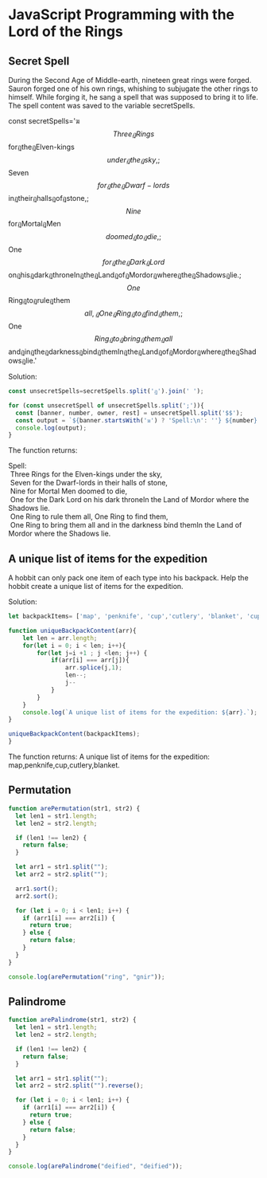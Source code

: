 # JavaScript Programming with the Lord of the Rings
## Secret Spell

During the Second Age of Middle-earth, nineteen great rings were forged. Sauron forged one of his own rings, whishing to subjugate the other rings to himself. While forging it, he sang a spell that was supposed to bring it to life. The spell content was saved to the variable secretSpells.

const secretSpells='ฆ$$ThreeฏRings$$forฏtheฏElven-kings$$underฏtheฏsky,;$$Seven$$forฏtheฏDwarf-lords$$inฏtheirฏhallsฏofฏstone,;$$Nine$$forฏMortalฏMen$$doomedฏtoฏdie,;$$One$$forฏtheฏDarkฏLord$$onฏhisฏdarkฏthroneInฏtheฏLandฏofฏMordorฏwhereฏtheฏShadowsฏlie.;$$One$$Ringฏtoฏruleฏthem$$all,ฏOneฏRingฏtoฏfindฏthem,;$$One$$Ringฏtoฏbringฏthemฏall$$andฏinฏtheฏdarknessฏbindฏthemInฏtheฏLandฏofฏMordorฏwhereฏtheฏShadowsฏlie.'

Solution:

```js 
const unsecretSpells=secretSpells.split('ฏ').join(' ');

for (const unsecretSpell of unsecretSpells.split(';')){
  const [banner, number, owner, rest] = unsecretSpell.split('$$');
  const output = `${banner.startsWith('ฆ') ? 'Spell:\n': ''} ${number} ${owner} ${rest}`;
  console.log(output);
}
```

The function returns:
  
Spell:  
&nbsp;Three Rings for the Elven-kings under the sky,  
&nbsp;Seven for the Dwarf-lords in their halls of stone,  
&nbsp;Nine for Mortal Men doomed to die,  
&nbsp;One for the Dark Lord on his dark throneIn the Land of Mordor where the Shadows lie.  
&nbsp;One Ring to rule them all, One Ring to find them,  
&nbsp;One Ring to bring them all and in the darkness bind themIn the Land of Mordor where the Shadows lie.

## A unique list of items for the expedition

A hobbit can only pack one item of each type into his backpack. Help the hobbit create a unique list of items for the expedition.

Solution:

```js 
let backpackItems= ['map', 'penknife', 'cup','cutlery', 'blanket', 'cup', 'map'];

function uniqueBackpackContent(arr){
    let len = arr.length;
    for(let i = 0; i < len; i++){
        for(let j=i +1 ; j <len; j++) {
            if(arr[i] === arr[j]){
                arr.splice(j,1);
                len--;
                j--
            }
        }  
    }
    console.log(`A unique list of items for the expedition: ${arr}.`);
}

uniqueBackpackContent(backpackItems);
}
```

The function returns:
A unique list of items for the expedition: map,penknife,cup,cutlery,blanket.


## Permutation

```js
function arePermutation(str1, str2) {
  let len1 = str1.length;
  let len2 = str2.length;

  if (len1 !== len2) {
    return false;
  }

  let arr1 = str1.split("");
  let arr2 = str2.split("");

  arr1.sort();
  arr2.sort();

  for (let i = 0; i < len1; i++) {
    if (arr1[i] === arr2[i]) {
      return true;
    } else {
      return false;
    }
  }
}

console.log(arePermutation("ring", "gnir"));
```

## Palindrome

```js
function arePalindrome(str1, str2) {
  let len1 = str1.length;
  let len2 = str2.length;

  if (len1 !== len2) {
    return false;
  }

  let arr1 = str1.split("");
  let arr2 = str2.split("").reverse();

  for (let i = 0; i < len1; i++) {
    if (arr1[i] === arr2[i]) {
      return true;
    } else {
      return false;
    }
  }
}

console.log(arePalindrome("deified", "deified"));
```


